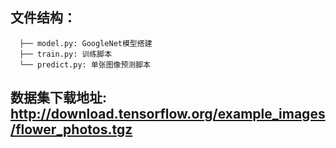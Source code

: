 ## 文件结构：

```
  ├── model.py: GoogleNet模型搭建
  ├── train.py: 训练脚本
  └── predict.py: 单张图像预测脚本
```
## 数据集下载地址:   http://download.tensorflow.org/example_images/flower_photos.tgz